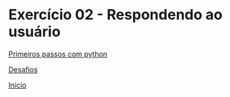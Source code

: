 # Exercício 02 - Respondendo ao usuário

[Primeiros passos com python](https://github.com/NandesLima/python-codigos/tree/master/desafios/01.%20Primeiros%20passos)

[Desafios](https://github.com/NandesLima/python-codigos/tree/master/desafios)

[Início](https://github.com/NandesLima/python-codigos)
